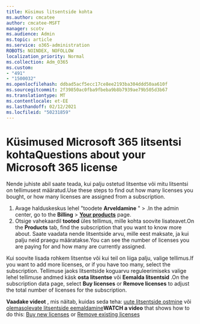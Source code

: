 ```yaml
---
title: Küsimus litsentside kohta
ms.author: cmcatee
author: cmcatee-MSFT
manager: scotv
ms.audience: Admin
ms.topic: article
ms.service: o365-administration
ROBOTS: NOINDEX, NOFOLLOW
localization_priority: Normal
ms.collection: Adm_O365
ms.custom:
- "491"
- "1500032"
ms.openlocfilehash: ddbad5acf5ecc17ce8ee2193ba304ddd50aa610f
ms.sourcegitcommit: 2f39850ac0fba9fbeba9b8b7939ae79b505d3b67
ms.translationtype: MT
ms.contentlocale: et-EE
ms.lasthandoff: 02/12/2021
ms.locfileid: "50231859"
---
```

# <a name="questions-about-your-microsoft-365-license"></a><span data-ttu-id="5b655-102">Küsimused Microsoft 365 litsentsi kohta</span><span class="sxs-lookup"><span data-stu-id="5b655-102">Questions about your Microsoft 365 license</span></span>

<span data-ttu-id="5b655-103">Nende juhiste abil saate teada, kui palju ostetud litsentse või mitu litsentsi on tellimusest määratud.</span><span class="sxs-lookup"><span data-stu-id="5b655-103">Use these steps to find out how many licenses you bought, or how many licenses are assigned from a subscription.</span></span>
  
1. <span data-ttu-id="5b655-104">Avage halduskeskus lehel "toodete **Arveldamine** " \> **[](https://go.microsoft.com/fwlink/p/?linkid=842054)** .</span><span class="sxs-lookup"><span data-stu-id="5b655-104">In the admin center, go to the **Billing** \> **[Your products](https://go.microsoft.com/fwlink/p/?linkid=842054)** page.</span></span>
2. <span data-ttu-id="5b655-105">Otsige vahekaardil **tooted** üles tellimus, mille kohta soovite lisateavet.</span><span class="sxs-lookup"><span data-stu-id="5b655-105">On the **Products** tab, find the subscription that you want to know more about.</span></span> <span data-ttu-id="5b655-106">Saate vaadata nende litsentside arvu, mille eest maksate, ja kui palju neid praegu määratakse.</span><span class="sxs-lookup"><span data-stu-id="5b655-106">You can see the number of licenses you are paying for and how many are currently assigned.</span></span>

<span data-ttu-id="5b655-107">Kui soovite lisada rohkem litsentse või kui teil on liiga palju, valige tellimus.</span><span class="sxs-lookup"><span data-stu-id="5b655-107">If you want to add more licenses, or if you have too many, select the subscription.</span></span> <span data-ttu-id="5b655-108">Tellimuse jaoks litsentside koguarvu reguleerimiseks valige lehel tellimuse andmed käsk **osta litsentse** või **Eemalda litsentsid** .</span><span class="sxs-lookup"><span data-stu-id="5b655-108">On the subscription data page, select **Buy licenses** or **Remove licenses** to adjust the total number of licenses for the subscription.</span></span>

<span data-ttu-id="5b655-109">**Vaadake videot** , mis näitab, kuidas seda teha: [uute litsentside ostmine](https://go.microsoft.com/fwlink/p/?linkid=2154857) või [olemasolevate litsentside eemaldamine](https://go.microsoft.com/fwlink/p/?linkid=2154938)</span><span class="sxs-lookup"><span data-stu-id="5b655-109">**WATCH a video** that shows how to do this: [Buy new licenses](https://go.microsoft.com/fwlink/p/?linkid=2154857) or [Remove existing licenses](https://go.microsoft.com/fwlink/p/?linkid=2154938)</span></span>